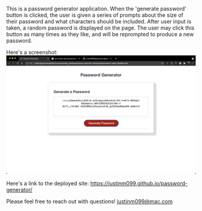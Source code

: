 This is a password generator application.
When the 'generate password' button is clicked, the user is given a series of prompts about the size of their password
and what characters should be included.
After user input is taken, a random password is displayed on the page.
The user may click this button as many times as they like, and will be reprompted to produce a new password.

Here's a screenshot:
![alt text](screenshot.png)

Here's a link to the deployed site:
https://justinm099.github.io/password-generator/

Please feel free to reach out with questions!
justinm099@mac.com
